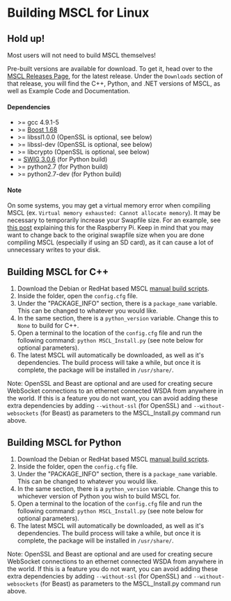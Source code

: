 # **Building MSCL for Linux**

## Hold up!
Most users will not need to build MSCL themselves!

Pre-built versions are available for download. To get it, head over to the [MSCL Releases Page](https://github.com/LORD-MicroStrain/MSCL/releases), for the latest release. Under the `Downloads` section of that release, you will find the C++, Python, and .NET versions of MSCL, as well as Example Code and Documentation.

#### Dependencies

- \>= gcc 4.9.1-5
- \>= [Boost 1.68](http://www.boost.org/)
- \>= libssl1.0.0 (OpenSSL is optional, see below)
- \>= libssl-dev (OpenSSL is optional, see below)
- \>= libcrypto (OpenSSL is optional, see below)
- = [SWIG 3.0.6](http://swig.org/download.html) (for Python build)
- \>= python2.7 (for Python build)
- \>= python2.7-dev (for Python build)

#### Note
On some systems, you may get a virtual memory error when compiling MSCL (ex. `Virtual memory exhausted: Cannot allocate memory`). It may be necessary to temporarily increase your Swapfile size. For an example, see [this post](https://www.bitpi.co/2015/02/11/how-to-change-raspberry-pis-swapfile-size-on-rasbian/) explaining this for the Raspberry Pi. Keep in mind that you may want to change back to the original swapfile size when you are done compiling MSCL (especially if using an SD card), as it can cause a lot of unnecessary writes to your disk.

## Building MSCL for C++

1. Download the Debian or RedHat based MSCL [manual build scripts](https://github.com/LORD-MicroStrain/MSCL/tree/master/BuildScripts/linuxManualBuild).
2. Inside the folder, open the `config.cfg` file.
3. Under the "PACKAGE_INFO" section, there is a `package_name` variable. This can be changed to whatever you would like.
4. In the same section, there is a `python_version` variable. Change this to `None` to build for C++.
5. Open a terminal to the location of the `config.cfg` file and run the following command: `python MSCL_Install.py` (see note below for optional parameters).
6. The latest MSCL will automatically be downloaded, as well as it's dependencies. The build process will take a while, but once it is complete, the package will be installed in `/usr/share/`.

Note: OpenSSL and Beast are optional and are used for creating secure WebSocket connections to an ethernet connected WSDA from anywhere in the world. If this is a feature you do not want, you can avoid adding these extra dependencies by adding `--without-ssl` (for OpenSSL) and `--without-websockets` (for Beast) as parameters to the MSCL_Install.py command run above.

## Building MSCL for Python

1. Download the Debian or RedHat based MSCL [manual build scripts](https://github.com/LORD-MicroStrain/MSCL/tree/master/BuildScripts/linuxManualBuild).
2. Inside the folder, open the `config.cfg` file.
3. Under the "PACKAGE_INFO" section, there is a `package_name` variable. This can be changed to whatever you would like.
4. In the same section, there is a `python_version` variable. Change this to whichever version of Python you wish to build MSCL for.
5. Open a terminal to the location of the `config.cfg` file and run the following command: `python MSCL_Install.py` (see note below for optional parameters).
6. The latest MSCL will automatically be downloaded, as well as it's dependencies. The build process will take a while, but once it is complete, the package will be installed in `/usr/share/`.

Note: OpenSSL and Beast are optional and are used for creating secure WebSocket connections to an ethernet connected WSDA from anywhere in the world. If this is a feature you do not want, you can avoid adding these extra dependencies by adding `--without-ssl` (for OpenSSL) and `--without-websockets` (for Beast) as parameters to the MSCL_Install.py command run above.

